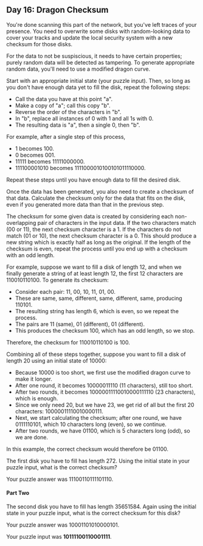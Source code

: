 ## Day 16: Dragon Checksum

You're done scanning this part of the network, but you've left traces of your presence. You need to overwrite some disks with random-looking data to cover your tracks and update the local security system with a new checksum for those disks.

For the data to not be suspiscious, it needs to have certain properties; purely random data will be detected as tampering. To generate appropriate random data, you'll need to use a modified dragon curve.

Start with an appropriate initial state (your puzzle input). Then, so long as you don't have enough data yet to fill the disk, repeat the following steps:

* Call the data you have at this point "a".
* Make a copy of "a"; call this copy "b".
* Reverse the order of the characters in "b".
* In "b", replace all instances of 0 with 1 and all 1s with 0.
* The resulting data is "a", then a single 0, then "b".

For example, after a single step of this process,

* 1 becomes 100.
* 0 becomes 001.
* 11111 becomes 11111000000.
* 111100001010 becomes 1111000010100101011110000.

Repeat these steps until you have enough data to fill the desired disk.

Once the data has been generated, you also need to create a checksum of that data. Calculate the checksum only for the data that fits on the disk, even if you generated more data than that in the previous step.

The checksum for some given data is created by considering each non-overlapping pair of characters in the input data. If the two characters match (00 or 11), the next checksum character is a 1. If the characters do not match (01 or 10), the next checksum character is a 0. This should produce a new string which is exactly half as long as the original. If the length of the checksum is even, repeat the process until you end up with a checksum with an odd length.

For example, suppose we want to fill a disk of length 12, and when we finally generate a string of at least length 12, the first 12 characters are 110010110100. To generate its checksum:

* Consider each pair: 11, 00, 10, 11, 01, 00.
* These are same, same, different, same, different, same, producing 110101.
* The resulting string has length 6, which is even, so we repeat the process.
* The pairs are 11 (same), 01 (different), 01 (different).
* This produces the checksum 100, which has an odd length, so we stop.

Therefore, the checksum for 110010110100 is 100.

Combining all of these steps together, suppose you want to fill a disk of length 20 using an initial state of 10000:

* Because 10000 is too short, we first use the modified dragon curve to make it longer.
* After one round, it becomes 10000011110 (11 characters), still too short.
* After two rounds, it becomes 10000011110010000111110 (23 characters), which is enough.
* Since we only need 20, but we have 23, we get rid of all but the first 20 characters: 10000011110010000111.
* Next, we start calculating the checksum; after one round, we have 0111110101, which 10 characters long (even), so we continue.
* After two rounds, we have 01100, which is 5 characters long (odd), so we are done.

In this example, the correct checksum would therefore be 01100.

The first disk you have to fill has length 272. Using the initial state in your puzzle input, what is the correct checksum?

Your puzzle answer was 11100110111101110.

#### Part Two

The second disk you have to fill has length 35651584. Again using the initial state in your puzzle input, what is the correct checksum for this disk?

Your puzzle answer was 10001101010000101.

Your puzzle input was **10111100110001111**.
